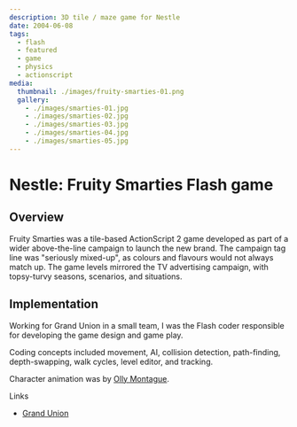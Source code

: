 ```yaml
---
description: 3D tile / maze game for Nestle
date: 2004-06-08
tags:
  - flash
  - featured
  - game
  - physics
  - actionscript
media:
  thumbnail: ./images/fruity-smarties-01.png
  gallery:
    - ./images/smarties-01.jpg
    - ./images/smarties-02.jpg
    - ./images/smarties-03.jpg
    - ./images/smarties-04.jpg
    - ./images/smarties-05.jpg
---
```


# Nestle: Fruity Smarties Flash game

## Overview

Fruity Smarties was a tile-based ActionScript 2 game developed as part of a wider above-the-line campaign to launch the new brand. The campaign tag line was "seriously mixed-up", as colours and flavours would not always match up. The game levels mirrored the TV advertising campaign, with topsy-turvy seasons, scenarios, and situations.

## Implementation

Working for Grand Union in a small team, I was the Flash coder responsible for developing the game design and game play.

Coding concepts included movement, AI, collision detection, path-finding, depth-swapping, walk cycles, level editor, and tracking.

Character animation was by [Olly Montague](http://www.ollym.com).

Links

- [Grand Union](http://www.thegrandunion.com/)
